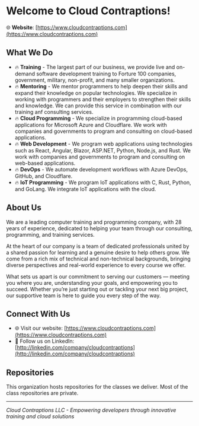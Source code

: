 # Welcome to Cloud Contraptions!

🌐 **Website**: [https://www.cloudcontraptions.com](https://www.cloudcontraptions.com)

## What We Do

- 🔥 **Training** - The largest part of our business, we provide live and on-demand software development training to Forture 100 companies, government, military, non-profit, and many smaller organizations.
- 🔥 **Mentoring** - We mentor programmers to help deepen their skills and expand their knowledge on popular technologies. We specialize in working with programmers and their employers to strengthen their skills and knowledge. We can provide this service in combination with our training anf consulting services.
- 🔥 **Cloud Programming** - We specialize in programming cloud-based applications for Microsoft Azure and Cloudflare. We work with companies and governments to program and consulting on cloud-based applications.
- 🔥 **Web Development** - We program web applications using technologies such as React, Angular, Blazor, ASP.NET, Python, Node.js, and Rust. We work with companies and governments to program and consulting on web-based applications.
- 🔥 **DevOps** - We automate development workflows with Azure DevOps, GitHub, and Cloudflare.
- 🔥 **IoT Programming** - We program IoT applications with C, Rust, Python, and GoLang. We integrate IoT applications with the cloud.

## About Us

We are a leading computer training and programming company, with 28 years of experience, dedicated to helping your team through our consulting, programming, and training services.

At the heart of our company is a team of dedicated professionals united by a shared passion for learning and a genuine desire to help others grow. We come from a rich mix of technical and non-technical backgrounds, bringing diverse perspectives and real-world experience to every course we offer.

What sets us apart is our commitment to serving our customers — meeting you where you are, understanding your goals, and empowering you to succeed. Whether you’re just starting out or tackling your next big project, our supportive team is here to guide you every step of the way.

## Connect With Us

- 🌐 Visit our website: [https://www.cloudcontraptions.com](https://www.cloudcontraptions.com)
- 📧 Follow us on LinkedIn: [http://linkedin.com/company/cloudcontraptions](http://linkedin.com/company/cloudcontraptions)

## Repositories

This organization hosts repositories for the classes we deliver. Most of the class repositories are private.

---

*Cloud Contraptions LLC - Empowering developers through innovative training and cloud solutions*

